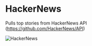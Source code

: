 # HackerNews
Pulls top stories from HackerNews API (https://github.com/HackerNews/API)

![HackerNews](https://raw.githubusercontent.com/lawloretienne/HackerNews/master/images/HackerNews_Screenshot.png)

